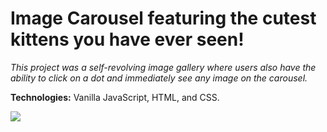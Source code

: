 <h1> Image Carousel featuring the cutest kittens you have ever seen!</h1>

<i>This project was a self-revolving image gallery where users also have the ability to click on a dot and immediately see any image on the carousel.</i>

<strong>Technologies:</strong> Vanilla JavaScript, HTML, and CSS.


<img src="carousel.gif">
